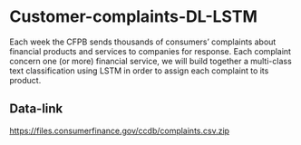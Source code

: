 # Customer-complaints-DL-LSTM
Each week the CFPB sends thousands of consumers’ complaints about financial products and services to companies for response.  Each complaint concern one (or more) financial service, we will build together a multi-class text classification using LSTM in order to assign each complaint to its product. 

## Data-link
https://files.consumerfinance.gov/ccdb/complaints.csv.zip
